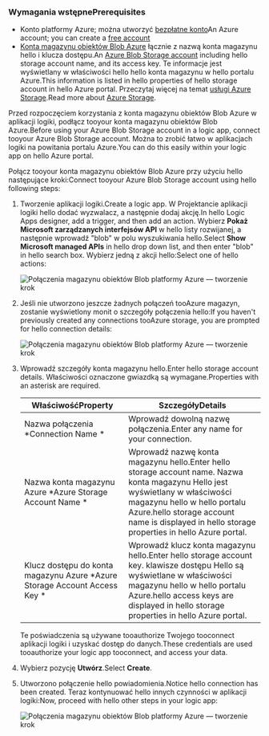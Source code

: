 ### <a name="prerequisites"></a><span data-ttu-id="5ba2b-101">Wymagania wstępne</span><span class="sxs-lookup"><span data-stu-id="5ba2b-101">Prerequisites</span></span>
* <span data-ttu-id="5ba2b-102">Konto platformy Azure; można utworzyć [bezpłatne konto](https://azure.microsoft.com/free)</span><span class="sxs-lookup"><span data-stu-id="5ba2b-102">An Azure account; you can create a [free account](https://azure.microsoft.com/free)</span></span>
* <span data-ttu-id="5ba2b-103">[Konta magazynu obiektów Blob Azure](../articles/storage/common/storage-create-storage-account.md) łącznie z nazwą konta magazynu hello i klucza dostępu.</span><span class="sxs-lookup"><span data-stu-id="5ba2b-103">An [Azure Blob Storage account](../articles/storage/common/storage-create-storage-account.md) including hello storage account name, and its access key.</span></span> <span data-ttu-id="5ba2b-104">Te informacje jest wyświetlany w właściwości hello hello konta magazynu w hello portalu Azure.</span><span class="sxs-lookup"><span data-stu-id="5ba2b-104">This information is listed in hello properties of hello storage account in hello Azure portal.</span></span> <span data-ttu-id="5ba2b-105">Przeczytaj więcej na temat [usługi Azure Storage](../articles/storage/common/storage-introduction.md).</span><span class="sxs-lookup"><span data-stu-id="5ba2b-105">Read more about [Azure Storage](../articles/storage/common/storage-introduction.md).</span></span>

<span data-ttu-id="5ba2b-106">Przed rozpoczęciem korzystania z konta magazynu obiektów Blob Azure w aplikacji logiki, podłącz tooyour konta magazynu obiektów Blob Azure.</span><span class="sxs-lookup"><span data-stu-id="5ba2b-106">Before using your Azure Blob Storage account in a logic app, connect tooyour Azure Blob Storage account.</span></span> <span data-ttu-id="5ba2b-107">Można to zrobić łatwo w aplikacjach logiki na powitania portalu Azure.</span><span class="sxs-lookup"><span data-stu-id="5ba2b-107">You can do this easily within your logic app on hello Azure  portal.</span></span>  

<span data-ttu-id="5ba2b-108">Połącz tooyour konta magazynu obiektów Blob Azure przy użyciu hello następujące kroki:</span><span class="sxs-lookup"><span data-stu-id="5ba2b-108">Connect tooyour Azure Blob Storage account using hello following steps:</span></span>  

1. <span data-ttu-id="5ba2b-109">Tworzenie aplikacji logiki.</span><span class="sxs-lookup"><span data-stu-id="5ba2b-109">Create a logic app.</span></span> <span data-ttu-id="5ba2b-110">W Projektancie aplikacji logiki hello dodać wyzwalacz, a następnie dodaj akcję.</span><span class="sxs-lookup"><span data-stu-id="5ba2b-110">In hello Logic Apps designer, add a trigger, and then add an action.</span></span> <span data-ttu-id="5ba2b-111">Wybierz **Pokaż Microsoft zarządzanych interfejsów API** w hello listy rozwijanej, a następnie wprowadź "blob" w polu wyszukiwania hello.</span><span class="sxs-lookup"><span data-stu-id="5ba2b-111">Select **Show Microsoft managed APIs** in hello drop down list, and then enter "blob" in hello search box.</span></span> <span data-ttu-id="5ba2b-112">Wybierz jedną z akcji hello:</span><span class="sxs-lookup"><span data-stu-id="5ba2b-112">Select one of hello actions:</span></span>  
   
    ![Połączenia magazynu obiektów Blob platformy Azure — tworzenie krok](./media/connectors-create-api-azureblobstorage/azureblobstorage-1.png)  
2. <span data-ttu-id="5ba2b-114">Jeśli nie utworzono jeszcze żadnych połączeń tooAzure magazyn, zostanie wyświetlony monit o szczegóły połączenia hello:</span><span class="sxs-lookup"><span data-stu-id="5ba2b-114">If you haven't previously created any connections tooAzure storage, you are prompted for hello connection details:</span></span>   
   
    ![Połączenia magazynu obiektów Blob platformy Azure — tworzenie krok](./media/connectors-create-api-azureblobstorage/connection-details.png)  
3. <span data-ttu-id="5ba2b-116">Wprowadź szczegóły konta magazynu hello.</span><span class="sxs-lookup"><span data-stu-id="5ba2b-116">Enter hello storage account details.</span></span> <span data-ttu-id="5ba2b-117">Właściwości oznaczone gwiazdką są wymagane.</span><span class="sxs-lookup"><span data-stu-id="5ba2b-117">Properties with an asterisk are required.</span></span>
   
   | <span data-ttu-id="5ba2b-118">Właściwość</span><span class="sxs-lookup"><span data-stu-id="5ba2b-118">Property</span></span> | <span data-ttu-id="5ba2b-119">Szczegóły</span><span class="sxs-lookup"><span data-stu-id="5ba2b-119">Details</span></span> |
   | --- | --- |
   | <span data-ttu-id="5ba2b-120">Nazwa połączenia *</span><span class="sxs-lookup"><span data-stu-id="5ba2b-120">Connection Name *</span></span> |<span data-ttu-id="5ba2b-121">Wprowadź dowolną nazwę połączenia.</span><span class="sxs-lookup"><span data-stu-id="5ba2b-121">Enter any name for your connection.</span></span> |
   | <span data-ttu-id="5ba2b-122">Nazwa konta magazynu Azure *</span><span class="sxs-lookup"><span data-stu-id="5ba2b-122">Azure Storage Account Name *</span></span> |<span data-ttu-id="5ba2b-123">Wprowadź nazwę konta magazynu hello.</span><span class="sxs-lookup"><span data-stu-id="5ba2b-123">Enter hello storage account name.</span></span> <span data-ttu-id="5ba2b-124">Nazwa konta magazynu Hello jest wyświetlany w właściwości magazynu hello w hello portalu Azure.</span><span class="sxs-lookup"><span data-stu-id="5ba2b-124">hello storage account name is displayed in hello storage properties in hello Azure portal.</span></span> |
   | <span data-ttu-id="5ba2b-125">Klucz dostępu do konta magazynu Azure *</span><span class="sxs-lookup"><span data-stu-id="5ba2b-125">Azure Storage Account Access Key *</span></span> |<span data-ttu-id="5ba2b-126">Wprowadź klucz konta magazynu hello.</span><span class="sxs-lookup"><span data-stu-id="5ba2b-126">Enter hello storage account key.</span></span> <span data-ttu-id="5ba2b-127">klawisze dostępu Hello są wyświetlane w właściwości magazynu hello w hello portalu Azure.</span><span class="sxs-lookup"><span data-stu-id="5ba2b-127">hello access keys are displayed in hello storage properties in hello Azure portal.</span></span> |
   
    <span data-ttu-id="5ba2b-128">Te poświadczenia są używane tooauthorize Twojego tooconnect aplikacji logiki i uzyskać dostęp do danych.</span><span class="sxs-lookup"><span data-stu-id="5ba2b-128">These credentials are used tooauthorize your logic app tooconnect, and access your data.</span></span> 
4. <span data-ttu-id="5ba2b-129">Wybierz pozycję **Utwórz**.</span><span class="sxs-lookup"><span data-stu-id="5ba2b-129">Select **Create**.</span></span>
5. <span data-ttu-id="5ba2b-130">Utworzono połączenie hello powiadomienia.</span><span class="sxs-lookup"><span data-stu-id="5ba2b-130">Notice hello connection has been created.</span></span> <span data-ttu-id="5ba2b-131">Teraz kontynuować hello innych czynności w aplikacji logiki:</span><span class="sxs-lookup"><span data-stu-id="5ba2b-131">Now, proceed with hello other steps in your logic app:</span></span> 
   
    ![Połączenia magazynu obiektów Blob platformy Azure — tworzenie krok](./media/connectors-create-api-azureblobstorage/azureblobstorage-3.png)  

